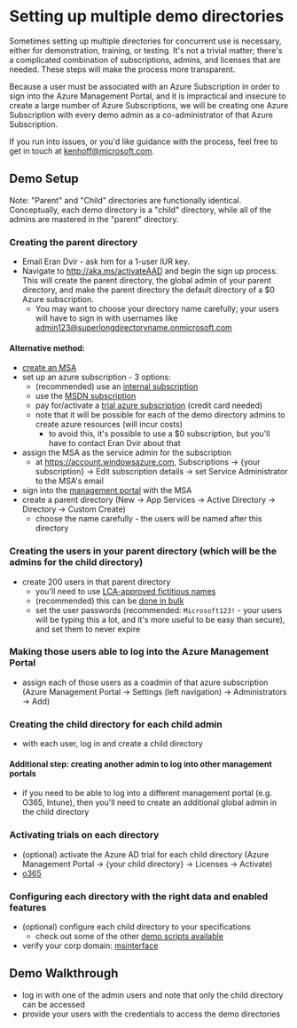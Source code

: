 <!---
Owner:          kenhoff
Owner DL:       adiampm
Last Reviewed:  2015.02.23
--->

# Setting up multiple demo directories

Sometimes setting up multiple directories for concurrent use is necessary, either for demonstration, training, or testing. It's not a trivial matter; there's a complicated combination of subscriptions, admins, and licenses that are needed. These steps will make the process more transparent. 

Because a user must be associated with an Azure Subscription in order to sign into the Azure Management Portal, and it is impractical and insecure to create a large number of Azure Subscriptions, we will be creating one Azure Subscription with every demo admin as a co-administrator of that Azure Subscription.

If you run into issues, or you'd like guidance with the process, feel free to get in touch at kenhoff@microsoft.com.

## Demo Setup

Note: "Parent" and "Child" directories are functionally identical. Conceptually, each demo directory is a "child" directory, while all of the admins are mastered in the "parent" directory.

### Creating the parent directory
- Email Eran Dvir - ask him for a 1-user IUR key.
- Navigate to http://aka.ms/activateAAD and begin the sign up process. This will create the parent directory, the global admin of your parent directory, and make the parent directory the default directory of a $0 Azure subscription.
  - You may want to choose your directory name carefully; your users will have to sign in with usernames like admin123@superlongdirectoryname.onmicrosoft.com  

#### Alternative method:

- [create an MSA](https://signup.live.com)
- set up an azure subscription - 3 options:
  - (recommended) use an [internal subscription](https://azuremsregistration.cloudapp.net/Default.aspx)
  - use the [MSDN subscription](http://azure.microsoft.com/en-us/pricing/member-offers/msdn-benefits/)
  - pay for/activate a [trial azure subscription](http://azure.microsoft.com/en-us/pricing/free-trial/) (credit card needed)
  - note that it will be possible for each of the demo directory admins to create azure resources (will incur costs)
    - to avoid this, it's possible to use a $0 subscription, but you'll have to contact Eran Dvir about that
- assign the MSA as the service admin for the subscription
  - at https://account.windowsazure.com, Subscriptions -> {your subscription} -> Edit subscription details -> set Service Administrator to the MSA's email
- sign into the [management portal](https://manage.windowsazure.com/) with the MSA
- create a parent directory (New -> App Services -> Active Directory -> Directory -> Custom Create)
  - choose the name carefully - the users will be named after this directory
 
### Creating the users in your parent directory (which will be the admins for the child directory)

- create 200 users in that parent directory
  - you'll need to use [LCA-approved fictitious names](https://microsoft.sharepoint.com/sites/lcaweb/Pages/Applications/FictitiousNameFinder.aspx)
  - (recommended) this can be [done in bulk](http://blogs.technet.com/b/heyscriptingguy/archive/2014/08/04/use-powershell-to-create-bulk-users-for-office-365.aspx) 
  - set the user passwords (recommended: ```Microsoft123!``` - your users will be typing this a lot, and it's more useful to be easy than secure), and set them to never expire

### Making those users able to log into the Azure Management Portal

- assign each of those users as a coadmin of that azure subscription (Azure Management Portal -> Settings (left navigation) -> Administrators -> Add)
 
### Creating the child directory for each child admin

- with each user, log in and create a child directory

#### Additional step: creating another admin to log into other management portals  

  - if you need to be able to log into a different management portal (e.g. O365, Intune), then you'll need to create an additional global admin in the child directory
  
### Activating trials on each directory
- (optional) activate the Azure AD trial for each child directory (Azure Management Portal -> {your child directory} -> Licenses -> Activate)
- [o365](https://microsoft.sharepoint.com/teams/office365demos/Lists/Demo%20Account%20Extension%20Requests/Item/newifs.aspx?List=32418e74-18aa-48e4-a257-b061e0c7ab4d&Source=https%3A%2F%2Fmicrosoft%2Esharepoint%2Ecom%2Fteams%2Foffice365demos%2FLists%2FDemo%20Account%20Extension%20Requests&Web=f9ec1306-1519-4a4d-a132-a5077e9f900e&InitialTabId=Ribbon%2ERead&VisibilityContext=WSSTabPersistence#InplviewHashdc12fa55-37ed-4b7e-bc8e-75640c2a74e7=ShowInGrid%3DTrue)

### Configuring each directory with the right data and enabled features

- (optional) configure each child directory to your specifications
  - check out some of the other [demo scripts available](/demo)
- verify your corp domain: [msinterface](http://msinterface/form.aspx?ID=3890)
<!---
[4/8/2015 3:39 PM] Andreas Kjellman: 
DNS configuration instructions for MSInterface
 
1.       Please visit http://msinterface/form.aspx?ID=3890 (if this opens up the home page, please try clicking the link again)
2.       In the “Request Categories” dropdown choose “Non AD Integrated (Internet Facing) Request” 
3.      Enter “GFS-Domains” in the “MSIdentity Application Name” field
4.      Complete the required fields marked with *
5.      Once you have completed the form, click “Submit Form”
--->


## Demo Walkthrough

- log in with one of the admin users and note that only the child directory can be accessed
- provide your users with the credentials to access the demo directories
